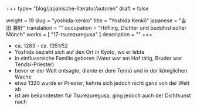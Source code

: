 +++
type= "blog/japanische-literatur/autoren"
draft = false

weight = 19
slug = "yoshida-kenko"
title = "Yoshida Kenkō"
japanese = "吉田 兼好"
translation = ""
occupation = "Höfling, Dichter und buddhistischer Mönch"
works = [
  "17-tsurezuregusa"
]
description = ""
+++


- ca. 1283 – ca. 1351/52
- Yoshida bezieht sich auf den Ort in Kyōto, wo er lebte
- in einflussreiche Familie geboren (Vater war am Hof tätig, Bruder war Tendai-Priester)
- bevor er der Welt entsagte, diente er dem Tennō und in der königlichen Wache 
- etwa 1320 wurde er Priester; kehrte sich jedoch nicht ganz von der Welt ab
- ist am bekanntesten für Tsurezuregusa, ging jedoch auch der Dichtkunst nach